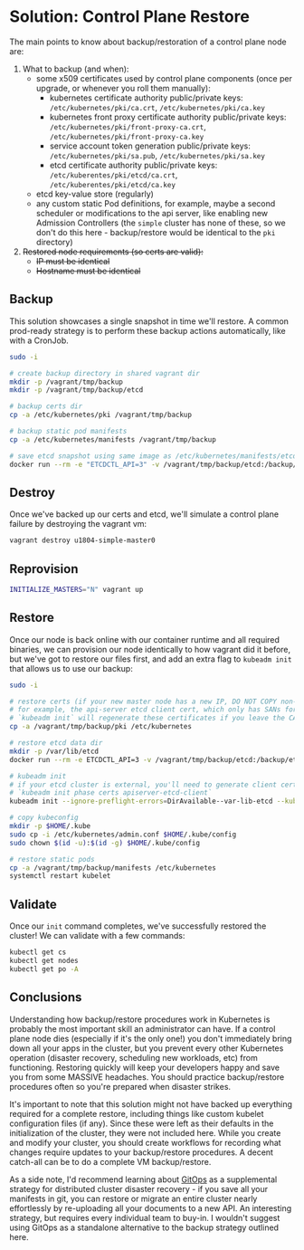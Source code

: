 # Solution: Control Plane Restore

The main points to know about backup/restoration of a control plane node are:

1. What to backup (and when):
    - some x509 certificates used by control plane components (once per upgrade, or whenever you roll them manually):
        - kubernetes certificate authority public/private keys: `/etc/kubernetes/pki/ca.crt`, `/etc/kubernetes/pki/ca.key`
        - kubernetes front proxy certificate authority public/private keys: `/etc/kubernetes/pki/front-proxy-ca.crt`, `/etc/kubernetes/pki/front-proxy-ca.key`
        - service account token generation public/private keys: `/etc/kubernetes/pki/sa.pub`, `/etc/kubernetes/pki/sa.key`
        - etcd certificate authority public/private keys: `/etc/kuberentes/pki/etcd/ca.crt`, `/etc/kuberentes/pki/etcd/ca.key`
    - etcd key-value store (regularly)
    - any custom static Pod definitions, for example, maybe a second scheduler
      or modifications to the api server, like enabling new Admission Controllers
      (the `simple` cluster has none of these, so we don't do this here -
      backup/restore would be identical to the `pki` directory)
1. ~~Restored node requirements (so certs are valid):~~
    - ~~IP must be identical~~
    - ~~Hostname must be identical~~

## Backup

This solution showcases a single snapshot in time we'll restore. A common prod-ready
strategy is to perform these backup actions automatically, like with a CronJob.

```sh
sudo -i

# create backup directory in shared vagrant dir
mkdir -p /vagrant/tmp/backup
mkdir -p /vagrant/tmp/backup/etcd

# backup certs dir
cp -a /etc/kubernetes/pki /vagrant/tmp/backup

# backup static pod manifests
cp -a /etc/kubernetes/manifests /vagrant/tmp/backup

# save etcd snapshot using same image as /etc/kubernetes/manifests/etcd.yaml
docker run --rm -e "ETCDCTL_API=3" -v /vagrant/tmp/backup/etcd:/backup/etcd -v /etc/kubernetes/pki/etcd:/etc/kubernetes/pki/etcd --network host k8s.gcr.io/etcd:3.4.3-0 /bin/sh -c "etcdctl --endpoints=https://127.0.0.1:2379 --cacert=/etc/kubernetes/pki/etcd/ca.crt --cert=/etc/kubernetes/pki/etcd/healthcheck-client.crt --key=/etc/kubernetes/pki/etcd/healthcheck-client.key snapshot save /backup/etcd/snapshot.db"
```

## Destroy

Once we've backed up our certs and etcd, we'll simulate a control plane failure
by destroying the vagrant vm:

```sh
vagrant destroy u1804-simple-master0
```

## Reprovision

```sh
INITIALIZE_MASTERS="N" vagrant up
```

## Restore

Once our node is back online with our container runtime and all required binaries,
we can provision our node identically to how vagrant did it before, but we've got
to restore our files first, and add an extra flag to `kubeadm init` that allows
us to use our backup:

```sh
sudo -i

# restore certs (if your new master node has a new IP, DO NOT COPY non-CA and non-SA files,
# for example, the api-server etcd client cert, which only has SANs for the old master hostname/IP.
# `kubeadm init` will regenerate these certificates if you leave the CAs in place)
cp -a /vagrant/tmp/backup/pki /etc/kubernetes

# restore etcd data dir
mkdir -p /var/lib/etcd
docker run --rm -e ETCDCTL_API=3 -v /vagrant/tmp/backup/etcd:/backup/etcd -v /var/lib/etcd:/var/lib/etcd k8s.gcr.io/etcd:3.4.3-0 /bin/sh -c "etcdctl snapshot restore '/backup/etcd/snapshot.db'; mv ./default.etcd/member/ /var/lib/etcd/"

# kubeadm init
# if your etcd cluster is external, you'll need to generate client certs before `init`:
# `kubeadm init phase certs apiserver-etcd-client`
kubeadm init --ignore-preflight-errors=DirAvailable--var-lib-etcd --kubernetes-version=1.18.4 --apiserver-advertise-address=10.0.1.10 --pod-network-cidr=192.168.0.0/16

# copy kubeconfig
mkdir -p $HOME/.kube
sudo cp -i /etc/kubernetes/admin.conf $HOME/.kube/config
sudo chown $(id -u):$(id -g) $HOME/.kube/config

# restore static pods
cp -a /vagrant/tmp/backup/manifests /etc/kubernetes
systemctl restart kubelet
```

## Validate

Once our `init` command completes, we've successfully restored the cluster! We
can validate with a few commands:

```sh
kubectl get cs
kubectl get nodes
kubectl get po -A
```

## Conclusions

Understanding how backup/restore procedures work in Kubernetes is probably the
most important skill an administrator can have. If a control plane node dies
(especially if it's the only one!) you don't immediately bring down all your apps
in the cluster, but you prevent every other Kubernetes operation (disaster recovery,
scheduling new workloads, etc) from functioning. Restoring quickly will keep your
developers happy and save you from some MASSIVE headaches. You should practice
backup/restore procedures often so you're prepared when disaster strikes.

It's important to note that this solution might not have backed up everything required
for a complete restore, including things like custom kubelet configuration files (if any).
Since these were left as their defaults in the initialization of the cluster, they were
not included here. While you create and modify your cluster, you should create workflows
for recording what changes require updates to your backup/restore procedures. A
decent catch-all can be to do a complete VM backup/restore.

As a side note, I'd recommend learning about [GitOps](https://www.weave.works/technologies/gitops/)
as a supplemental strategy for distributed cluster disaster recovery - if you
save all your manifests in git, you can restore or migrate an entire cluster
nearly effortlessly by re-uploading all your documents to a new API. An
interesting strategy, but requires every individual team to buy-in. I wouldn't suggest
using GitOps as a standalone alternative to the backup strategy outlined here.
